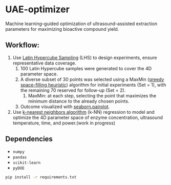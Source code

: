# UAE-optimizer

Machine learning–guided optimization of ultrasound-assisted extraction parameters for maximizing bioactive compound yield.

## Workflow:

1. Use [Latin Hypercube Sampling](https://en.wikipedia.org/wiki/Latin_hypercube_sampling) (LHS) to design experiments, ensure representative data coverage.
    1. 100 Latin Hypercube samples were generated to cover the 4D parameter space.
	2. A diverse subset of 30 points was selected using a MaxMin ([greedy space-filling heuristic](https://www.sciencedirect.com/topics/computer-science/greedy-heuristic)) algorithm for initial experiments (Set = 1), with the remaining 70 reserved for follow-up (Set = 2).
        1. MaxMin: at each step, selecting the point that maximizes the minimum distance to the already chosen points.
    3. Outcome visualized with [seaborn.pairplot](https://seaborn.pydata.org/generated/seaborn.pairplot.html).
2. Use [k-nearest neighbors algorithm](https://en.wikipedia.org/wiki/K-nearest_neighbors_algorithm) (k-NN) regression to model and optimize the 4D parameter space of enzyme concentration, ultrasound temperature, time, and power.(work in progress)

## Dependencies

- `numpy` 
- `pandas`
- `scikit-learn` 
- `pyDOE` 

```bash
pip install -r requirements.txt
